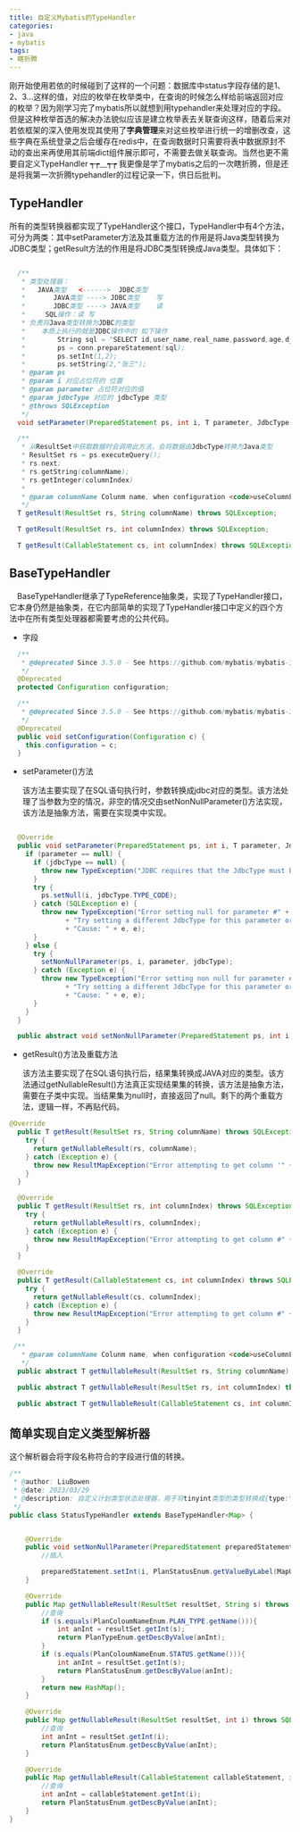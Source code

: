 ```yaml
---
title: 自定义Mybatis的TypeHandler
categories:
- java
- mybatis
tags:
- 瞎折腾
---
```

刚开始使用若依的时候碰到了这样的一个问题：数据库中status字段存储的是1、2、3...这样的值，对应的枚举在枚举类中，在查询的时候怎么样给前端返回对应的枚举？因为刚学习完了mybatis所以就想到用typehandler来处理对应的字段。但是这种枚举首选的解决办法貌似应该是建立枚举表去关联查询这样，随着后来对若依框架的深入使用发现其使用了**字典管理**来对这些枚举进行统一的增删改查，这些字典在系统登录之后会缓存在redis中，在查询数据时只需要将表中数据原封不动的查出来再使用其前端dict组件展示即可，不需要去做关联查询。当然也更不需要自定义TypeHandler ┭┮﹏┭┮ 我更像是学了mybatis之后的一次瞎折腾，但是还是将我第一次折腾typehandler的过程记录一下，供日后批判。

## TypeHandler

  所有的类型转换器都实现了TypeHandler这个接口，TypeHandler中有4个方法，可分为两类：其中setParameter方法及其重载方法的作用是将Java类型转换为JDBC类型；getResult方法的作用是将JDBC类型转换成Java类型。具体如下：

```java

  /**
   * 类型处理器：
   *   JAVA类型   <------>  JDBC类型
   *       JAVA类型 ----> JDBC类型    写
   *       JDBC类型 ----> JAVA类型    读
   *     SQL操作：读 写
   * 负责将Java类型转换为JDBC的类型
   *    本质上执行的就是JDBC操作中的 如下操作
   *        String sql = "SELECT id,user_name,real_name,password,age,d_id from t_user where id = ? and user_name = ?";
   *        ps = conn.prepareStatement(sql);
   *        ps.setInt(1,2);
   *        ps.setString(2,"张三");
   * @param ps
   * @param i 对应占位符的 位置
   * @param parameter 占位符对应的值
   * @param jdbcType 对应的 jdbcType 类型
   * @throws SQLException
   */
  void setParameter(PreparedStatement ps, int i, T parameter, JdbcType jdbcType) throws SQLException;

  /**
   * 从ResultSet中获取数据时会调用此方法，会将数据由JdbcType转换为Java类型
   * ResultSet rs = ps.executeQuery();
   * rs.next;
   * rs.getString(columnName);
   * rs.getInteger(columnIndex)
   *
   * @param columnName Colunm name, when configuration <code>useColumnLabel</code> is <code>false</code>
   */
  T getResult(ResultSet rs, String columnName) throws SQLException;

  T getResult(ResultSet rs, int columnIndex) throws SQLException;

  T getResult(CallableStatement cs, int columnIndex) throws SQLException;

```

## BaseTypeHandler

   BaseTypeHandler继承了TypeReference抽象类，实现了TypeHandler接口，它本身仍然是抽象类，在它内部简单的实现了TypeHandler接口中定义的四个方法中在所有类型处理器都需要考虑的公共代码。

- 字段

```java
  /**
   * @deprecated Since 3.5.0 - See https://github.com/mybatis/mybatis-3/issues/1203. This field will remove future.
   */
  @Deprecated
  protected Configuration configuration;

  /**
   * @deprecated Since 3.5.0 - See https://github.com/mybatis/mybatis-3/issues/1203. This property will remove future.
   */
  @Deprecated
  public void setConfiguration(Configuration c) {
    this.configuration = c;
  }
```

- setParameter()方法

  该方法主要实现了在SQL语句执行时，参数转换成jdbc对应的类型。该方法处理了当参数为空的情况，非空的情况交由setNonNullParameter()方法实现，该方法是抽象方法，需要在实现类中实现。

```java

  @Override
  public void setParameter(PreparedStatement ps, int i, T parameter, JdbcType jdbcType) throws SQLException {
    if (parameter == null) {
      if (jdbcType == null) {
        throw new TypeException("JDBC requires that the JdbcType must be specified for all nullable parameters.");
      }
      try {
        ps.setNull(i, jdbcType.TYPE_CODE);
      } catch (SQLException e) {
        throw new TypeException("Error setting null for parameter #" + i + " with JdbcType " + jdbcType + " . "
              + "Try setting a different JdbcType for this parameter or a different jdbcTypeForNull configuration property. "
              + "Cause: " + e, e);
      }
    } else {
      try {
        setNonNullParameter(ps, i, parameter, jdbcType);
      } catch (Exception e) {
        throw new TypeException("Error setting non null for parameter #" + i + " with JdbcType " + jdbcType + " . "
              + "Try setting a different JdbcType for this parameter or a different configuration property. "
              + "Cause: " + e, e);
      }
    }
  }
```

```java
  public abstract void setNonNullParameter(PreparedStatement ps, int i, T parameter, JdbcType jdbcType) throws SQLException;
```

- getResult()方法及重载方法

  该方法主要实现了在SQL语句执行后，结果集转换成JAVA对应的类型。该方法通过getNullableResult()方法真正实现结果集的转换，该方法是抽象方法，需要在子类中实现。当结果集为null时，直接返回了null。剩下的两个重载方法，逻辑一样，不再贴代码。

```java
@Override
  public T getResult(ResultSet rs, String columnName) throws SQLException {
    try {
      return getNullableResult(rs, columnName);
    } catch (Exception e) {
      throw new ResultMapException("Error attempting to get column '" + columnName + "' from result set.  Cause: " + e, e);
    }
  }

  @Override
  public T getResult(ResultSet rs, int columnIndex) throws SQLException {
    try {
      return getNullableResult(rs, columnIndex);
    } catch (Exception e) {
      throw new ResultMapException("Error attempting to get column #" + columnIndex + " from result set.  Cause: " + e, e);
    }
  }

  @Override
  public T getResult(CallableStatement cs, int columnIndex) throws SQLException {
    try {
      return getNullableResult(cs, columnIndex);
    } catch (Exception e) {
      throw new ResultMapException("Error attempting to get column #" + columnIndex + " from callable statement.  Cause: " + e, e);
    }
  }
```

```java
 /**
   * @param columnName Colunm name, when configuration <code>useColumnLabel</code> is <code>false</code>
   */
  public abstract T getNullableResult(ResultSet rs, String columnName) throws SQLException;

  public abstract T getNullableResult(ResultSet rs, int columnIndex) throws SQLException;

  public abstract T getNullableResult(CallableStatement cs, int columnIndex) throws SQLException;
```

## 简单实现自定义类型解析器

  这个解析器会将字段名称符合的字段进行值的转换。

```java
/**
 * @author: LiuBowen
 * @date: 2023/03/29
 * @description: 自定义计划类型状态处理器，用于将tinyint类型的类型转换成{type:"xxx",label:"xxx"}
 */
public class StatusTypeHandler extends BaseTypeHandler<Map> {


    @Override
    public void setNonNullParameter(PreparedStatement preparedStatement, int i, Map map, JdbcType jdbcType) throws SQLException {
        //插入

        preparedStatement.setInt(i, PlanStatusEnum.getValueByLabel(MapUtils.getString(map,"label")));
    }

    @Override
    public Map getNullableResult(ResultSet resultSet, String s) throws SQLException {
        //查询
        if (s.equals(PlanColoumNameEnum.PLAN_TYPE.getName())){
            int anInt = resultSet.getInt(s);
            return PlanTypeEnum.getDescByValue(anInt);
        }
        if (s.equals(PlanColoumNameEnum.STATUS.getName())){
            int anInt = resultSet.getInt(s);
            return PlanStatusEnum.getDescByValue(anInt);
        }
        return new HashMap();
    }

    @Override
    public Map getNullableResult(ResultSet resultSet, int i) throws SQLException {
        //查询
        int anInt = resultSet.getInt(i);
        return PlanStatusEnum.getDescByValue(anInt);
    }

    @Override
    public Map getNullableResult(CallableStatement callableStatement, int i) throws SQLException {
        //查询
        int anInt = callableStatement.getInt(i);
        return PlanStatusEnum.getDescByValue(anInt);
    }
}
```
